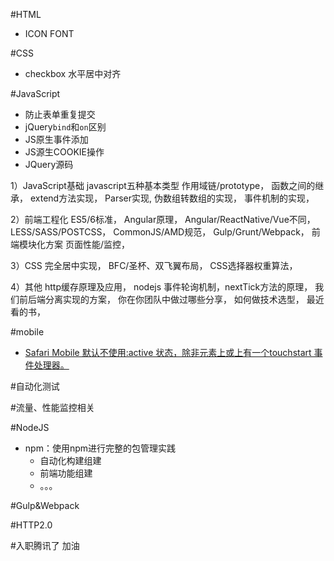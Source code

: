 #HTML
+ ICON FONT

#CSS
+ checkbox 水平居中对齐


#JavaScript
+ 防止表单重复提交
+ jQuery`bind`和`on`区别
+ JS原生事件添加
+ JS源生COOKIE操作
+ JQuery源码



1）JavaScript基础
javascript五种基本类型
作用域链/prototype，
函数之间的继承，
extend方法实现，
Parser实现,
伪数组转数组的实现，
事件机制的实现，

2）前端工程化
ES5/6标准，
Angular原理，
Angular/ReactNative/Vue不同，
LESS/SASS/POSTCSS，
CommonJS/AMD规范，
Gulp/Grunt/Webpack，
前端模块化方案
页面性能/监控，

3）CSS
完全居中实现，
BFC/圣杯、双飞翼布局，
CSS选择器权重算法，

4）其他
http缓存原理及应用，
nodejs 事件轮询机制，nextTick方法的原理，
我们前后端分离实现的方案，
你在你团队中做过哪些分享，
如何做技术选型，
最近看的书，

#mobile
+ [Safari Mobile 默认不使用:active 状态，除非元素上或<body>上有一个touchstart 事件处理器。](http://www.zhuowenli.com/diary/frontend-mobile-bug-notes.html)

#自动化测试

#流量、性能监控相关

#NodeJS
+ npm：使用npm进行完整的包管理实践
    * 自动化构建组建
    * 前端功能组建
    * 。。。

#Gulp&Webpack

#HTTP2.0

#入职腾讯了  加油
